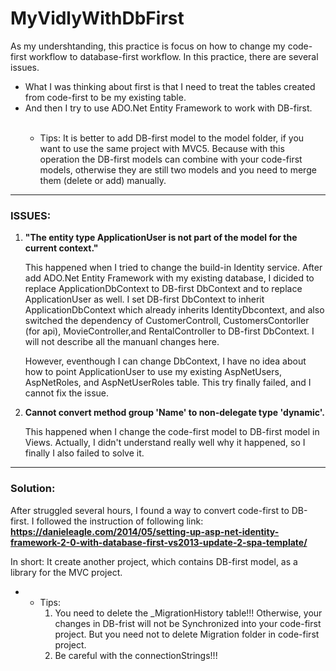# MyVidlyWithDbFirst
<p>As my undershtanding, this practice is focus on how to change my code-first workflow to database-first workflow. In this practice, there are several issues.</p>
<ul>
  <li>What I was thinking about first is that I need to treat the tables created from code-first to be my existing table.</li>
  <li>And then I try to use ADO.Net Entity Framework to work with DB-first.</li>
    &nbsp;&nbsp;&nbsp;&nbsp;<ul>
      <li>Tips: It is better to add DB-first model to the model folder, if you want to use the same project with MVC5. Because with this operation the DB-first models can combine with your code-first models, otherwise they are still two models and you need to merge them (delete or add) manually.</li>
  </ul>
</ul>
<hr />
<h3>ISSUES:</h3>
<ol>
  <li>
    <p><b>"The entity type ApplicationUser is not part of the model for the current context."</b></p>
    <p>This happened when I tried to change the build-in Identity service. After add ADO.Net Entity Framework with my existing database, I dicided to replace ApplicationDbContext to DB-first DbContext and to replace ApplicationUser as well. I set DB-first DbContext to inherit ApplicationDbContext which already inherits IdentityDbcontext<ApplicationUser>, and also switched the dependency of CustomerControll, CustomersContorller (for api), MovieController,and RentalController to DB-first DbContext. I will not describe all the manuanl changes here. </p>
     <p>However, eventhough I can change DbContext, I have no idea about how to point ApplicationUser to use my existing AspNetUsers, AspNetRoles, and AspNetUserRoles table. This try finally failed, and I cannot fix the issue.
  </li>
  <li>
    <p><b>Cannot convert method group 'Name' to non-delegate type 'dynamic'.</b></p>
    <p>This happened when I change the code-first model to DB-first model in Views. Actually, I didn't understand really well why it happened, so I finally I also failed to solve it.</p>
  </li>
</ol>
<hr />
<h3>Solution:</h3>
<p>After struggled several hours, I found a way to convert code-first to DB-first. I followed the instruction of following link: <a href="https://danieleagle.com/2014/05/setting-up-asp-net-identity-framework-2-0-with-database-first-vs2013-update-2-spa-template/"><b>https://danieleagle.com/2014/05/setting-up-asp-net-identity-framework-2-0-with-database-first-vs2013-update-2-spa-template/</a></b></p>
<p>In short: It create another project, which contains DB-first model, as a library for the MVC project.</p>
<ul style="list-decoration:none">
  <li>
    &nbsp;&nbsp;&nbsp;&nbsp;<ul><li>Tips:
    <ol>
      <li>
      You need to delete the _MigrationHistory table!!! Otherwise, your changes in DB-frist will not be Synchronized into your code-first project. But you need not to delete Migration folder in code-first project.
      </li>
      <li>
        Be careful with the connectionStrings!!!
      </li>
    </ol>
    </li></ul>
  </li>
</ul>
